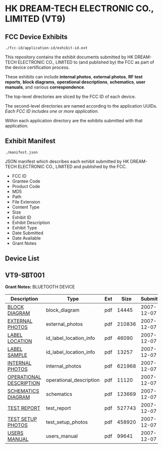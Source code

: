 # HK DREAM-TECH ELECTRONIC CO., LIMITED (VT9)
## FCC Device Exhibits

```
./fcc-id/application-id/exhibit-id.ext
```

This repository contains the exhibit documents submitted by HK DREAM-TECH ELECTRONIC CO., LIMITED to (and published by) the FCC as part of the device certification process.

These exhibits can include **internal photos**, **external photos**, **RF test reports**, **block diagrams**, **operational descriptions**, **schematics**, **user manuals**, and various **correspondence**.

The top-level directories are sliced by the FCC ID of each device.

The second-level directories are named according to the application UUIDs. *Each FCC ID includes one or more application.*

Within each application directory are the exhibits submitted with that application. 

## Exhibit Manifest

```
./manifest.json
```

JSON manifest which describes each exhibit submitted by HK DREAM-TECH ELECTRONIC CO., LIMITED and published by the FCC.

- FCC ID
- Grantee Code
- Product Code
- MD5
- Path
- File Extension
- Content Type
- Size
- Exhibit ID
- Exhibit Description
- Exhibit Type
- Date Submitted
- Date Available
- Grant Notes

## Device List
## VT9-SBT001
**Grant Notes:** BLUETOOTH DEVICE

| Description | Type | Ext | Size | Submitted | Available |
| ----------- | ---- | --- | ---- | --------- | --------- |
| [BLOCK DIAGRAM](VT9-SBT001/8ca4b25a40738c767c32f6d0547b2d7f/877120.pdf) | block_diagram | pdf | 14445 | 2007-12-07 | 2007-12-07 |
| [EXTERNAL PHOTOS](VT9-SBT001/8ca4b25a40738c767c32f6d0547b2d7f/877121.pdf) | external_photos | pdf | 210836 | 2007-12-07 | 2007-12-07 |
| [LABEL LOCATION](VT9-SBT001/8ca4b25a40738c767c32f6d0547b2d7f/877123.pdf) | id_label_location_info | pdf | 46090 | 2007-12-07 | 2007-12-07 |
| [LABEL SAMPLE](VT9-SBT001/8ca4b25a40738c767c32f6d0547b2d7f/877124.pdf) | id_label_location_info | pdf | 13257 | 2007-12-07 | 2007-12-07 |
| [INTERNAL PHOTOS](VT9-SBT001/8ca4b25a40738c767c32f6d0547b2d7f/877122.pdf) | internal_photos | pdf | 621968 | 2007-12-07 | 2007-12-07 |
| [OPERATIONAL DESCRIPTION](VT9-SBT001/8ca4b25a40738c767c32f6d0547b2d7f/877125.pdf) | operational_description | pdf | 11120 | 2007-12-07 | 2007-12-07 |
| [SCHEMATICS DIAGRAM](VT9-SBT001/8ca4b25a40738c767c32f6d0547b2d7f/877128.pdf) | schematics | pdf | 123669 | 2007-12-07 | 2007-12-07 |
| [TEST REPORT](VT9-SBT001/8ca4b25a40738c767c32f6d0547b2d7f/877126.pdf) | test_report | pdf | 527743 | 2007-12-07 | 2007-12-07 |
| [TEST SETUP PHOTOS](VT9-SBT001/8ca4b25a40738c767c32f6d0547b2d7f/877127.pdf) | test_setup_photos | pdf | 458920 | 2007-12-07 | 2007-12-07 |
| [USERS MANUAL](VT9-SBT001/8ca4b25a40738c767c32f6d0547b2d7f/877129.pdf) | users_manual | pdf | 99641 | 2007-12-07 | 2007-12-07 |
